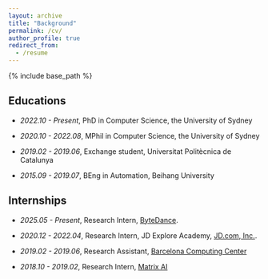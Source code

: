 ```yaml
---
layout: archive
title: "Background"
permalink: /cv/
author_profile: true
redirect_from:
  - /resume
---
```


{% include base_path %}

Educations
-----
- *2022.10 - Present*, PhD in Computer Science, the University of Sydney

- *2020.10 - 2022.08*, MPhil in Computer Science, the University of Sydney

- *2019.02 - 2019.06*, Exchange student, Universitat Politècnica de Catalunya

- *2015.09 - 2019.07*, BEng in Automation, Beihang University


Internships
-----

- *2025.05 - Present*, Research Intern, [ByteDance](www.bytedance.com).


- *2020.12 - 2022.04*, Research Intern, JD Explore Academy, [JD.com, Inc.](https://corporate.jd.com/).

- *2019.02 - 2019.06*, Research Assistant, [Barcelona Computing Center](https://www.bsc.es/)

- *2018.10 - 2019.02*, Research Intern, [Matrix AI](https://www.matrix.io/)



